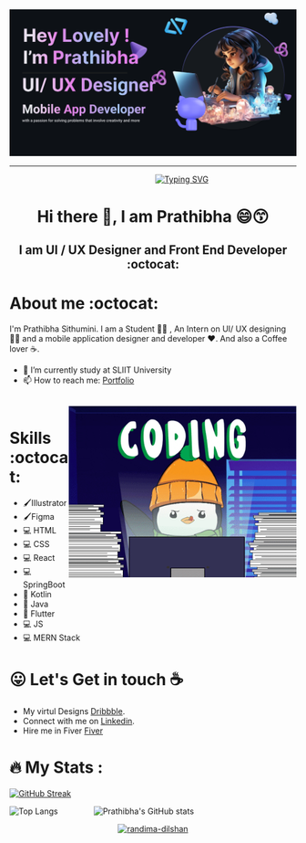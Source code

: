 <img src ="readmeimg.png">
<hr/>

&emsp;&emsp;&emsp;&emsp;&emsp;&emsp;&emsp;&emsp;&emsp;&emsp;&emsp;&emsp;&emsp;&emsp;&emsp;&emsp;&emsp;&emsp;
<a href="https://git.io/typing-svg"><img src="https://readme-typing-svg.demolab.com?font=Fira+Code&weight=600&size=25&pause=1000&color=9100F7&vCenter=true&random=false&width=435&lines=Warmly+Welcome........!+%F0%9F%91%8B+" alt="Typing SVG" /></a>

<h1 align = "center"> Hi there 👋, I am Prathibha 😄😙 </h1>
<h2 align = "center"> I am UI / UX Designer and Front End Developer :octocat:</h2>

# About me :octocat:

I'm Prathibha Sithumini. I am a Student 👩‍🎓 , An Intern on UI/ UX designing 🧑‍🎨 and a mobile application designer and developer :heart:. And also a Coffee lover :coffee:. 
<br>

- 🌱 I’m currently study at SLIIT University  
- 📫 How to reach me: [Portfolio](https://prathibhasithu.github.io/)

 <br>

  <img align="right" src="giphy.gif" width="400"/>

# Skills :octocat:
  - 🖌️Illustrator<br>
  - 🖌️Figma<br>
  - 💻 HTML<br>
  - 💻 CSS<br>
  - 💻 React<br>
  - 💻 SpringBoot<br>
  - 📱 Kotlin<br>
  - 📱 Java<br>
  - 📱 Flutter<br>
  - 💻 JS<br>
  - 💻 MERN Stack<br>


# :stuck_out_tongue: Let's Get in touch :coffee:
- My virtul Designs [Dribbble](https://dribbble.com/Prathibha22).
- Connect with me on [Linkedin](https://www.linkedin.com/in/prathibha-sithumini-74b427214/).
- Hire me in Fiver [Fiver](http://www.fiverr.com/s/l1KAqR)

# :fire: My Stats :
  [![GitHub Streak](https://github-readme-streak-stats.herokuapp.com?user=PrathibhaSithu&theme=midnight-purple&hide_border=true&date_format=M%20j%5B%2C%20Y%5D)](https://git.io/streak-stats)

  ![Top Langs](https://github-readme-stats.vercel.app/api/top-langs/?username=PrathibhaSithu&layout=compact&theme=midnight-purple)
  &nbsp;&nbsp;&nbsp;&nbsp;&nbsp;&nbsp;&nbsp;&nbsp;&nbsp;&nbsp;&nbsp;&nbsp;&nbsp;&nbsp;
  ![Prathibha's GitHub stats](https://github-readme-stats.vercel.app/api?username=PrathibhaSithu&theme=midnight-purple&show_icons=true)

  <p align="center"> <a href="https://github.com/ryo-ma/github-profile-trophy"><img src="https://github-profile-trophy.vercel.app/?username=PrathibhaSithu" alt="randima-dilshan" /></a> </p>

